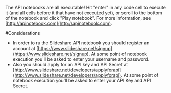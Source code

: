 The API notebooks are all executable! Hit "enter" in any code cell to execute it (and all cells before it that have not executed yet), or scroll to the bottom of the notebook and click "Play notebook". For more information, see [http://apinotebook.com](http://apinotebook.com).

#Considerations

- In order to ru the Slideshare API notebook you should register an account at [https://www.slideshare.net/signup](https://www.slideshare.net/signup). At some point of notebook execution you'll be asked to enter your username and password.
- Also you should apply for an API key and API Secret at [http://www.slideshare.net/developers/applyforapi](http://www.slideshare.net/developers/applyforapi). At some point of notebook execution you'll be asked to enter your API Key and API Secret.
